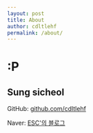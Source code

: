 ```yaml
---
layout: post
title: About
author: cdltlehf
permalink: /about/
---
```


# :P

## Sung sicheol



GitHub: [github.com/cdltlehf](https://github.com/cdltlehf)

Naver: [ESC'의 블로그](https://blog.naver.com/cdltlehf)